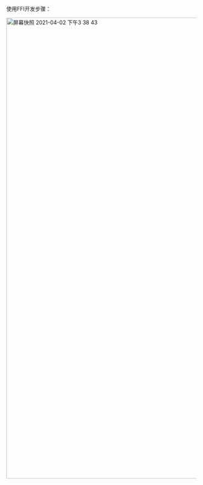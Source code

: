 使用FFI开发步骤：

<img width="1221" alt="屏幕快照 2021-04-02 下午3 38 43" src="https://user-images.githubusercontent.com/8394789/113393787-c5224880-93c9-11eb-9a5f-e086c7dbef3f.png">
